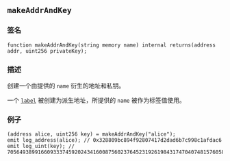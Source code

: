## `makeAddrAndKey`

### 签名

```solidity
function makeAddrAndKey(string memory name) internal returns(address addr, uint256 privateKey);
```

### 描述

创建一个由提供的 `name` 衍生的地址和私钥。

一个 [`label`](.../.../cheatcodes/label.md) 被创建为派生地址，所提供的 `name` 被作为标签值使用。

### 例子

```solidity
(address alice, uint256 key) = makeAddrAndKey("alice");
emit log_address(alice); // 0x328809bc894f92807417d2dad6b7c998c1afdac6
emit log_uint(key); // 70564938991660933374592024341600875602376452319261984317470407481576058979585
```
